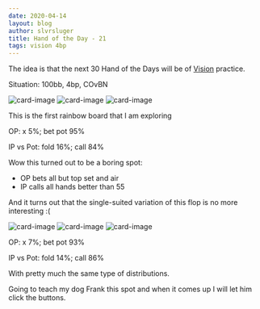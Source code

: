 ```yaml
---
date: 2020-04-14
layout: blog
author: slvrsluger
title: Hand of the Day - 21
tags: vision 4bp
---
```


The idea is that the next 30 Hand of the Days will be of [Vision](https://www.runitonce.com/vision/) practice.

Situation: 100bb, 4bp, COvBN

![card-image](/assets/cards/QS.svg#5cards)
![card-image](/assets/cards/7H.svg#5cards)
![card-image](/assets/cards/6c.svg#5cards)

This is the first rainbow board that I am exploring

OP: x 5%; bet pot 95%

IP vs Pot: fold 16%; call 84%

Wow this turned out to be a boring spot:

- OP bets all but top set and air
- IP calls all hands better than 55

And it turns out that the single-suited variation of this flop is no more interesting :(

![card-image](/assets/cards/QS.svg#5cards)
![card-image](/assets/cards/7H.svg#5cards)
![card-image](/assets/cards/6H.svg#5cards)

OP: x 7%; bet pot 93%

IP vs Pot: fold 14%; call 86%

With pretty much the same type of distributions.

Going to teach my dog Frank this spot and when it comes up I will let him click the buttons.
